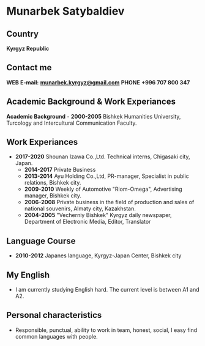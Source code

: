 # Munarbek Satybaldiev

## Country
**Kyrgyz Republic**

## Contact me
**WEB**
    **E-mail:** 
        **munarbek.kyrgyz@gmail.com**
**PHONE**
    **+996 707 800 347**
## Academic Background & Work Experiances
**Academic Background**
    - **2000-2005** Bishkek Humanities University, Turcology and Intercultural Communication Faculty.

## Work Experiances
* **2017-2020** Shounan Izawa Co.,Ltd. Technical interns, Chigasaki city, Japan.
    * **2014-2017** Private Business
    * **2013-2014** Ayu Holding Co.,Ltd, PR-manager, Specialist in public relations, Bishkek city.
    * **2009-2010** Weekly of Automotive "Riom-Omega", Advertising manager, Bishkek city.
    * **2006-2008** Private business in the field of production and sales of national souvenirs, Almaty city, Kazakhstan.
    * **2004-2005** "Vecherniy Bishkek" Kyrgyz daily newspaper, Department of Electronic Media, Editor, Translator 

## Language Course
*    **2010-2012** Japanes language, Kyrgyz-Japan Center, Bishkek city

## My English
* I am currently studying English hard. The current level is between A1 and A2.

## Personal characteristics
* Responsible, punctual, ability to work in team, honest, social, I easy find common languages with people.